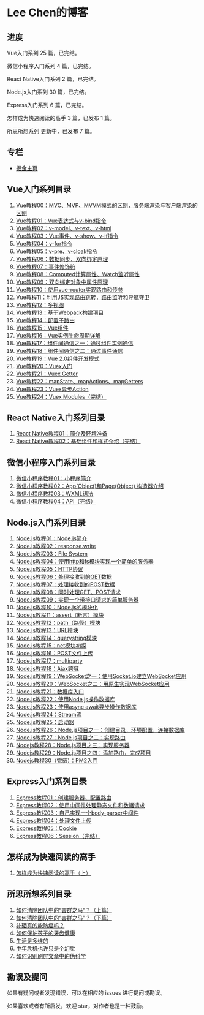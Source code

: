 # Lee Chen的博客

## 进度

Vue入门系列 25 篇，已完结。

微信小程序入门系列 4 篇，已完结。

React Native入门系列 2 篇，已完结。

Node.js入门系列 30 篇，已完结。

Express入门系列 6 篇，已完结。

怎样成为快速阅读的高手 3 篇，已发布 1 篇。

所思所想系列 更新中，已发布 7 篇。

## 专栏

* [掘金主页](https://juejin.im/user/57c60e8d8ac24700635a02a7/posts)

## Vue入门系列目录

1. [Vue教程00：MVC、MVP、MVVM模式的区别，服务端渲染与客户端渲染的区别](https://github.com/chencl1986/Blog/issues/1)
2. [Vue教程01：Vue表达式与v-bind指令](https://github.com/chencl1986/Blog/issues/2)
3. [Vue教程02：v-model、v-text、v-html](https://github.com/chencl1986/Blog/issues/3)
4. [Vue教程03：Vue事件、v-show、v-if指令](https://github.com/chencl1986/Blog/issues/4)
5. [Vue教程04：v-for指令](https://github.com/chencl1986/Blog/issues/5)
6. [Vue教程05：v-pre、v-cloak指令](https://github.com/chencl1986/Blog/issues/6)
7. [Vue教程06：数据同步、双向绑定原理](https://github.com/chencl1986/Blog/issues/7)
8. [Vue教程07：事件修饰符](https://github.com/chencl1986/Blog/issues/8)
9. [Vue教程08：Computed计算属性、Watch监听属性](https://github.com/chencl1986/Blog/issues/9)
10. [Vue教程09：双向绑定对象中属性原理](https://github.com/chencl1986/Blog/issues/10)
11. [Vue教程10：使用vue-router实现路由和传参](https://github.com/chencl1986/Blog/issues/11)
12. [Vue教程11：利用JS实现路由跳转，路由监听和导航守卫](https://github.com/chencl1986/Blog/issues/12)
13. [Vue教程12：多视图](https://github.com/chencl1986/Blog/issues/13)
14. [Vue教程13：基于Webpack构建项目](https://github.com/chencl1986/Blog/issues/14)
15. [Vue教程14：配置子路由](https://github.com/chencl1986/Blog/issues/15)
16. [Vue教程15：Vue组件](https://github.com/chencl1986/Blog/issues/16)
17. [Vue教程16：Vue实例生命周期详解](https://github.com/chencl1986/Blog/issues/17)
18. [Vue教程17：组件间通信之一：通过组件实例通信](https://github.com/chencl1986/Blog/issues/18)
19. [Vue教程18：组件间通信之二：通过事件通信](https://github.com/chencl1986/Blog/issues/19)
20. [Vue教程19：Vue 2.0组件开发模式](https://github.com/chencl1986/Blog/issues/20)
21. [Vue教程20：Vuex入门](https://github.com/chencl1986/Blog/issues/21)
22. [Vue教程21：Vuex Getter](https://github.com/chencl1986/Blog/issues/22)
23. [Vue教程22：mapState、mapActions、mapGetters](https://github.com/chencl1986/Blog/issues/23)
24. [Vue教程23：Vuex异步Action](https://github.com/chencl1986/Blog/issues/24)
25. [Vue教程24：Vuex Modules（完结）](https://github.com/chencl1986/Blog/issues/25)

## React Native入门系列目录

1. [React Native教程01：简介及环境准备](https://github.com/chencl1986/Blog/issues/26)
2. [React Native教程02：基础组件和样式介绍（完结）](https://github.com/chencl1986/Blog/issues/27)

## 微信小程序入门系列目录

1. [微信小程序教程01：小程序简介](https://github.com/chencl1986/Blog/issues/28)
2. [微信小程序教程02：App(Object)和Page(Object) 构造器介绍](https://github.com/chencl1986/Blog/issues/29)
3. [微信小程序教程03：WXML语法](https://github.com/chencl1986/Blog/issues/30)
4. [微信小程序教程04：API（完结）](https://github.com/chencl1986/Blog/issues/31)

## Node.js入门系列目录

1. [Node.js教程01：Node.js简介](https://github.com/chencl1986/Blog/issues/32)
2. [Node.js教程02：response.write](https://github.com/chencl1986/Blog/issues/33)
3. [Node.js教程03：File System](https://github.com/chencl1986/Blog/issues/34)
4. [Node.js教程04：使用http和fs模块实现一个简单的服务器](https://github.com/chencl1986/Blog/issues/35)
5. [Node.js教程05：HTTP协议](https://github.com/chencl1986/Blog/issues/36)
6. [Node.js教程06：处理接收到的GET数据](https://github.com/chencl1986/Blog/issues/37)
7. [Node.js教程07：处理接收到的POST数据](https://github.com/chencl1986/Blog/issues/38)
8. [Node.js教程08：同时处理GET、POST请求](https://github.com/chencl1986/Blog/issues/39)
9. [Node.js教程09：实现一个带接口请求的简单服务器](https://github.com/chencl1986/Blog/issues/40)
10. [Node.js教程10：Node.js的模块化](https://github.com/chencl1986/Blog/issues/41)
11. [Node.js教程11：assert（断言）模块](https://github.com/chencl1986/Blog/issues/42)
12. [Node.js教程12：path（路径）模块](https://github.com/chencl1986/Blog/issues/43)
13. [Node.js教程13：URL模块](https://github.com/chencl1986/Blog/issues/44)
14. [Node.js教程14：querystring模块](https://github.com/chencl1986/Blog/issues/45)
15. [Node.js教程15：net模块初探](https://github.com/chencl1986/Blog/issues/46)
16. [Node.js教程16：POST文件上传](https://github.com/chencl1986/Blog/issues/47)
17. [Node.js教程17：multiparty](https://github.com/chencl1986/Blog/issues/48)
18. [Node.js教程18：Ajax跨域](https://github.com/chencl1986/Blog/issues/49)
19. [Node.js教程19：WebSocket之一：使用Socket.io建立WebSocket应用](https://github.com/chencl1986/Blog/issues/50)
20. [Node.js教程20：WebSocket之二：用原生实现WebSocket应用](https://github.com/chencl1986/Blog/issues/51)
21. [Node.js教程21：数据库入门](https://github.com/chencl1986/Blog/issues/52)
22. [Node.js教程22：使用Node.js操作数据库](https://github.com/chencl1986/Blog/issues/53)
23. [Node.js教程23：使用async await异步操作数据库](https://github.com/chencl1986/Blog/issues/54)
24. [Node.js教程24：Stream流](https://github.com/chencl1986/Blog/issues/55)
25. [Node.js教程25：启动器](https://github.com/chencl1986/Blog/issues/56)
26. [Node.js教程26：Node.js项目之一：创建目录，环境配置，连接数据库](https://github.com/chencl1986/Blog/issues/59)
27. [Node.js教程27：Node.js项目之二：实现路由](https://github.com/chencl1986/Blog/issues/60)
28. [Nodejs教程28：Node.js项目之三：实现服务器](https://github.com/chencl1986/Blog/issues/61)
29. [Nodejs教程29：Node.js项目之四：添加路由，完成项目](https://github.com/chencl1986/Blog/issues/62)
30. [Nodejs教程30（完结）：PM2入门](https://github.com/chencl1986/Blog/issues/64)

## Express入门系列目录

1. [Express教程01：创建服务器、配置路由](https://github.com/chencl1986/Blog/issues/68)
2. [Express教程02：使用中间件处理静态文件和数据请求](https://github.com/chencl1986/Blog/issues/69)
3. [Express教程03：自己实现一个body-parser中间件](https://github.com/chencl1986/Blog/issues/70)
4. [Express教程04：处理文件上传](https://github.com/chencl1986/Blog/issues/71)
5. [Express教程05：Cookie](https://github.com/chencl1986/Blog/issues/72)
6. [Express教程06：Session（完结）](https://github.com/chencl1986/Blog/issues/73)

## 怎样成为快速阅读的高手

1. [怎样成为快速阅读的高手（上）](https://github.com/chencl1986/Blog/issues/75)

## 所思所想系列目录

1. [如何清除团队中的“害群之马”？（上篇）](https://github.com/chencl1986/Blog/issues/57)
2. [如何清除团队中的“害群之马”？（下篇）](https://github.com/chencl1986/Blog/issues/58)
3. [补硒真的能防癌吗？](https://github.com/chencl1986/Blog/issues/63)
4. [如何保护孩子的牙齿健康](https://github.com/chencl1986/Blog/issues/65)
5. [生活是多维的](https://github.com/chencl1986/Blog/issues/66)
6. [中年危机也许只是个幻觉](https://github.com/chencl1986/Blog/issues/67)
7. [如何识别刷屏文章中的伪科学](https://github.com/chencl1986/Blog/issues/74)

## 勘误及提问

如果有疑问或者发现错误，可以在相应的 issues 进行提问或勘误。

如果喜欢或者有所启发，欢迎 star，对作者也是一种鼓励。
